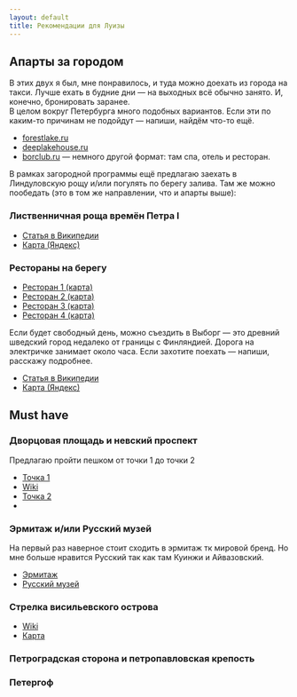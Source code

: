 ```yaml
---
layout: default
title: Рекомендации для Луизы
---
```


## Апарты за городом

В этих двух я был, мне понравилось, и туда можно доехать из города на такси. Лучше ехать в будние дни — на выходных всё обычно занято. И, конечно, бронировать заранее.  
В целом вокруг Петербурга много подобных вариантов. Если эти по каким-то причинам не подойдут — напиши, найдём что-то ещё.

- [forestlake.ru](https://forestlake.ru/#about)
- [deeplakehouse.ru](https://deeplakehouse.ru/)
- [borclub.ru](https://borclub.ru/) — немного другой формат: там спа, отель и ресторан.

В рамках загородной программы ещё предлагаю заехать в Линдуловскую рощу и/или погулять по берегу залива. Там же можно пообедать (это в том же направлении, что и апарты выше):

### Лиственничная роща времён Петра I

- [Статья в Википедии](https://ru.wikipedia.org/wiki/%D0%9B%D0%B8%D0%BD%D0%B4%D1%83%D0%BB%D0%BE%D0%B2%D1%81%D0%BA%D0%B0%D1%8F_%D1%80%D0%BE%D1%89%D0%B0)
- [Карта (Яндекс)](https://yandex.com/maps/-/CHXEeInB)

### Рестораны на берегу

- [Ресторан 1 (карта)](https://yandex.com/maps/-/CHXEeH2e)
- [Ресторан 2 (карта)](https://yandex.com/maps/-/CHXEiE8~)
- [Ресторан 3 (карта)](https://yandex.com/maps/-/CHXEmWZR)
- [Ресторан 4 (карта)](https://yandex.com/maps/-/CHXEuBow)

Если будет свободный день, можно съездить в Выборг — это древний шведский город недалеко от границы с Финляндией. Дорога на электричке занимает около часа. Если захотите поехать — напиши, расскажу подробнее.
- [Статья в Википедии](https://ru.wikipedia.org/wiki/%D0%92%D1%8B%D0%B1%D0%BE%D1%80%D0%B3)
- [Карта (Яндекс)](https://yandex.com/maps/-/CHXERHmu)

## Must have

### Дворцовая площадь и невский проспект
Предлагаю пройти пешком от точки 1 до точки 2
- [Точка 1](https://yandex.com/maps/-/CHXaVVya)
- [Wiki](https://ru.wikipedia.org/wiki/%D0%9D%D0%B5%D0%B2%D1%81%D0%BA%D0%B8%D0%B9_%D0%BF%D1%80%D0%BE%D1%81%D0%BF%D0%B5%D0%BA%D1%82)
- [Точка 2](https://yandex.com/maps/-/CHXaVQLB)
- [](https://ru.wikipedia.org/wiki/%D0%94%D0%B2%D0%BE%D1%80%D1%86%D0%BE%D0%B2%D0%B0%D1%8F_%D0%BF%D0%BB%D0%BE%D1%89%D0%B0%D0%B4%D1%8C)

### Эрмитаж и/или Русский музей
На первый раз наверное стоит сходить в эрмитаж тк мировой бренд. Но мне больше нравится Русский так как там Куинжи и Айвазовский.
- [Эрмитаж](https://yandex.com/maps/-/CHXaVVya)
- [Русский музей](https://yandex.com/maps/-/CHXaZQ0h)

### Стрелка висильевского острова
- [Wiki](https://ru.wikipedia.org/wiki/%D0%A1%D1%82%D1%80%D0%B5%D0%BB%D0%BA%D0%B0_%D0%92%D0%B0%D1%81%D0%B8%D0%BB%D1%8C%D0%B5%D0%B2%D1%81%D0%BA%D0%BE%D0%B3%D0%BE_%D0%BE%D1%81%D1%82%D1%80%D0%BE%D0%B2%D0%B0)
- [Карта](https://yandex.com/maps/-/CHXa6M8J)

### Петроградская сторона и петропавловская крепость

### Петергоф









